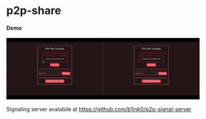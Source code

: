 # p2p-share


#### Demo
![ALT](./assets/p2p-1.gif)

Signaling server avalabile at
https://github.com/b1ink0/p2p-signal-server